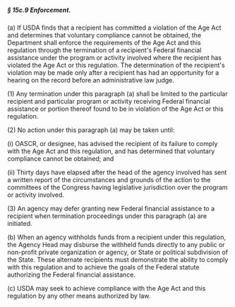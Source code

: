 ##### § 15c.9 Enforcement. #####

(a) If USDA finds that a recipient has committed a violation of the Age Act and determines that voluntary compliance cannot be obtained, the Department shall enforce the requirements of the Age Act and this regulation through the termination of a recipient's Federal financial assistance under the program or activity involved where the recipient has violated the Age Act or this regulation. The determination of the recipient's violation may be made only after a recipient has had an opportunity for a hearing on the record before an administrative law judge.

(1) Any termination under this paragraph (a) shall be limited to the particular recipient and particular program or activity receiving Federal financial assistance or portion thereof found to be in violation of the Age Act or this regulation.

(2) No action under this paragraph (a) may be taken until:

(i) OASCR, or designee, has advised the recipient of its failure to comply with the Age Act and this regulation, and has determined that voluntary compliance cannot be obtained; and

(ii) Thirty days have elapsed after the head of the agency involved has sent a written report of the circumstances and grounds of the action to the committees of the Congress having legislative jurisdiction over the program or activity involved.

(3) An agency may defer granting new Federal financial assistance to a recipient when termination proceedings under this paragraph (a) are initiated.

(b) When an agency withholds funds from a recipient under this regulation, the Agency Head may disburse the withheld funds directly to any public or non-profit private organization or agency, or State or political subdivision of the State. These alternate recipients must demonstrate the ability to comply with this regulation and to achieve the goals of the Federal statute authorizing the Federal financial assistance.

(c) USDA may seek to achieve compliance with the Age Act and this regulation by any other means authorized by law.